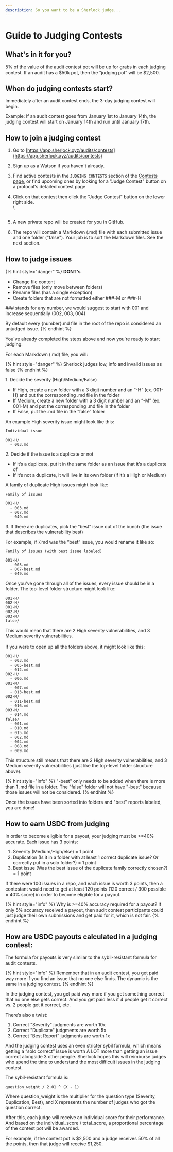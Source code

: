 ```yaml
---
description: So you want to be a Sherlock judge...
---
```


# Guide to Judging Contests

## What's in it for you?

5% of the value of the audit contest pot will be up for grabs in each judging contest. If an audit has a $50k pot, then the “judging pot” will be $2,500.

## When do judging contests start?

Immediately after an audit contest ends, the 3-day judging contest will begin.

Example: If an audit contest goes from January 1st to January 14th, the judging contest will start on January 14th and run until January 17th.

## How to join a judging contest

1. Go to [https://app.sherlock.xyz/audits/contests](https://app.sherlock.xyz/audits/contests)
2. Sign up as a Watson if you haven't already.
3. Find active contests in the `JUDGING CONTESTS` section of the [Contests page](https://app.sherlock.xyz/audits/contests), or find upcoming ones by looking for a "Judge Contest" button on a protocol's detailed contest page
4.  Click on that contest then click the "Judge Contest" button on the lower right side.\
    \


    <figure><img src="../../.gitbook/assets/image.png" alt=""><figcaption></figcaption></figure>
5. A new private repo will be created for you in GitHub.
6. The repo will contain a Markdown (.md) file with each submitted issue and one folder ("false"). Your job is to sort the Markdown files. See the next section.

## How to judge issues

{% hint style="danger" %}
**DONT's**

* Change file content
* Remove files (only move between folders)
* Rename files (has a single exception)
* Create folders that are not formatted either ###-M or ###-H

\### stands for any number, we would suggest to start with 001 and increase sequentially (002, 003, 004)

By default every {number}.md file in the root of the repo is considered an unjudged issue.
{% endhint %}

You've already completed the steps above and now you're ready to start judging:

For each Markdown (.md) file, you will:

{% hint style="danger" %}
Sherlock judges low, info and invalid issues as false
{% endhint %}

1\. Decide the severity (High/Medium/False)

* If High, create a new folder with a 3 digit number and an “-H” (ex. 001-H) and put the corresponding .md file in the folder
* If Medium, create a new folder with a 3 digit number and an “-M” (ex. 001-M) and put the corresponding .md file in the folder
* If False, put the .md file in the “false” folder

An example High severity issue might look like this:

```
Individual issue

001-H/
  - 003.md
```

2\. Decide if the issue is a duplicate or not

* If it’s a duplicate, put it in the same folder as an issue that it’s a duplicate of
* If it’s not a duplicate, it will live in its own folder (if it’s a High or Medium)

A family of duplicate High issues might look like:

```
Family of issues

001-H/
  - 003.md
  - 007.md
  - 049.md
```

3\. If there are duplicates, pick the “best” issue out of the bunch (the issue that describes the vulnerability best)

For example, if 7.md was the “best” issue, you would rename it like so:

```
Family of issues (with best issue labeled)

001-H/
  - 003.md
  - 007-best.md
  - 049.md
```

Once you’ve gone through all of the issues, every issue should be in a folder. The top-level folder structure might look like:

```
001-H/
002-H/
001-M/
002-M/
003-M/
false/
```

This would mean that there are 2 High severity vulnerabilities, and 3 Medium severity vulnerabilities.\
\
If you were to open up all the folders above, it might look like this:

```
001-H/
  - 003.md
  - 005-best.md
  - 012.md
002-H/
  - 006.md
001-M/
  - 007.md
  - 013-best.md
002-M/
  - 011-best.md
  - 016.md
003-M/
  - 014.md
false/
  - 001.md
  - 010.md
  - 015.md
  - 002.md
  - 004.md
  - 008.md
  - 009.md
```

This structure still means that there are 2 High severity vulnerabilities, and 3 Medium severity vulnerabilities (just like the top-level folder structure above).&#x20;

{% hint style="info" %}
"-best" only needs to be added when there is more than 1 .md file in a folder. The "false" folder will not have "-best" because those issues will not be considered.&#x20;
{% endhint %}

Once the issues have been sorted into folders and "best" reports labeled, you are done!

## How to earn USDC from judging

In order to become eligible for a payout, your judging must be >=40% accurate. Each issue has 3 points:

1. Severity (Medium/High/else) = 1 point
2. Duplication (Is it in a folder with at least 1 correct duplicate issue? Or correctly put in a solo folder?) = 1 point
3. Best issue (Was the best issue of the duplicate family correctly chosen?) = 1 point

If there were 100 issues in a repo, and each issue is worth 3 points, then a contestant would need to get at least 120 points (120 correct / 300 possible = 40% score) in order to become eligible for a payout.

{% hint style="info" %}
Why is >=40% accuracy required for a payout? If only 5% accuracy received a payout, then audit contest participants could just judge their own submissions and get paid for it, which is not fair.
{% endhint %}

## How are USDC payouts calculated in a judging contest:

The formula for payouts is very similar to the sybil-resistant formula for audit contests.

{% hint style="info" %}
Remember that in an audit contest, you get paid way more if you find an issue that no one else finds. The dynamic is the same in a judging contest.
{% endhint %}

In the judging contest, you get paid way more if you get something correct that no one else gets correct. And you get paid less if 4 people get it correct vs. 2 people get it correct, etc.

There’s also a twist:

1. Correct "Severity" judgments are worth 10x
2. Correct "Duplicate" judgments are worth 5x
3. Correct “Best Report” judgments are worth 1x

And the judging contest uses an even stricter sybil formula, which means getting a “solo correct” issue is worth A LOT more than getting an issue correct alongside 3 other people. Sherlock hopes this will reimburse judges who spend the time to understand the most difficult issues in the judging contest.

The sybil-resistant formula is:

```
question_weight / 2.01 ^ (X - 1)
```

Where question\_weight is the multiplier for the question type (Severity, Duplication, Best), and X represents the number of judges who got the question correct.

After this, each judge will receive an individual score for their performance. And based on the individual\_score / total\_score, a proportional percentage of the contest pot will be awarded.

For example, if the contest pot is $2,500 and a judge receives 50% of all the points, then that judge will receive $1,250.
